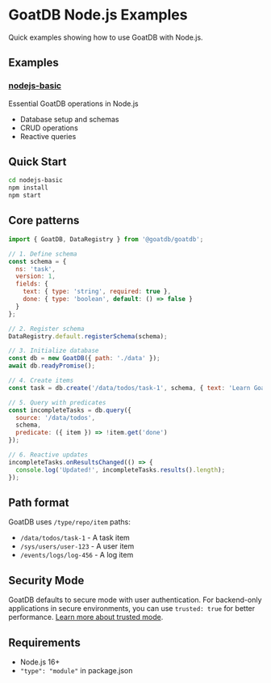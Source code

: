 # GoatDB Node.js Examples

Quick examples showing how to use GoatDB with Node.js.

## Examples

### [nodejs-basic](./nodejs-basic/)
Essential GoatDB operations in Node.js
- Database setup and schemas
- CRUD operations  
- Reactive queries

## Quick Start

```bash
cd nodejs-basic
npm install
npm start
```

## Core patterns

```javascript
import { GoatDB, DataRegistry } from '@goatdb/goatdb';

// 1. Define schema
const schema = {
  ns: 'task', 
  version: 1, 
  fields: {
    text: { type: 'string', required: true },
    done: { type: 'boolean', default: () => false }
  }
};

// 2. Register schema
DataRegistry.default.registerSchema(schema);

// 3. Initialize database
const db = new GoatDB({ path: './data' });
await db.readyPromise();

// 4. Create items
const task = db.create('/data/todos/task-1', schema, { text: 'Learn GoatDB' });

// 5. Query with predicates
const incompleteTasks = db.query({
  source: '/data/todos',
  schema,
  predicate: ({ item }) => !item.get('done')
});

// 6. Reactive updates
incompleteTasks.onResultsChanged(() => {
  console.log('Updated!', incompleteTasks.results().length);
});
```

## Path format

GoatDB uses `/type/repo/item` paths:
- `/data/todos/task-1` - A task item
- `/sys/users/user-123` - A user item
- `/events/logs/log-456` - A log item

## Security Mode

GoatDB defaults to secure mode with user authentication. For backend-only applications in secure environments, you can use `trusted: true` for better performance. [Learn more about trusted mode](https://goatdb.dev/sessions#trusted-mode).

## Requirements

- Node.js 16+
- `"type": "module"` in package.json
